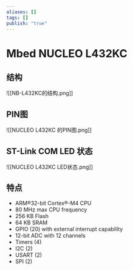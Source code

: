 ```yaml
---
aliases: []
tags: []
publish: "true"
---
```


# Mbed NUCLEO L432KC
## 结构
![[NB-L432KC的结构.png]]

## PIN图
![[NUCLEO L432KC 的PIN图.png]]

## ST-Link COM LED 状态
![[NUCLEO L432KC LED状态.png]]

## 特点
- ARM®32-bit Cortex®-M4 CPU
- 80 MHz max CPU frequency
- 256 KB Flash
- 64 KB SRAM
- GPIO (20) with external interrupt capability
- 12-bit ADC with 12 channels
- Timers (4)
- I2C (2)
- USART (2)
- SPI (2)